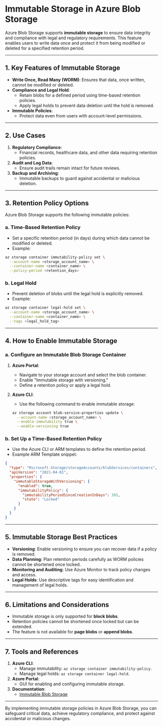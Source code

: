 # Immutable Storage in Azure Blob Storage

Azure Blob Storage supports **immutable storage** to ensure data integrity and compliance with legal and regulatory requirements. This feature enables users to write data once and protect it from being modified or deleted for a specified retention period.

---

## **1. Key Features of Immutable Storage**
- **Write Once, Read Many (WORM)**: Ensures that data, once written, cannot be modified or deleted.
- **Compliance and Legal Hold**:
  - Retain blobs for a defined period using time-based retention policies.
  - Apply legal holds to prevent data deletion until the hold is removed.
- **Immutable Policies**:
  - Protect data even from users with account-level permissions.

---

## **2. Use Cases**
1. **Regulatory Compliance**:
   - Financial records, healthcare data, and other data requiring retention policies.
2. **Audit and Log Data**:
   - Ensure audit trails remain intact for future reviews.
3. **Backup and Archiving**:
   - Immutable backups to guard against accidental or malicious deletion.

---

## **3. Retention Policy Options**
Azure Blob Storage supports the following immutable policies:

### **a. Time-Based Retention Policy**
- Set a specific retention period (in days) during which data cannot be modified or deleted.
- Example:
```bash
az storage container immutability-policy set \
  --account-name <storage_account_name> \
  --container-name <container_name> \
  --policy-period <retention_days>
```

### **b. Legal Hold**
- Prevent deletion of blobs until the legal hold is explicitly removed.
- Example:
```bash
az storage container legal-hold set \
  --account-name <storage_account_name> \
  --container-name <container_name> \
  --tags <legal_hold_tag>
```

---

## **4. How to Enable Immutable Storage**

### **a. Configure an Immutable Blob Storage Container**
1. **Azure Portal**:
   - Navigate to your storage account and select the blob container.
   - Enable "Immutable storage with versioning."
   - Define a retention policy or apply a legal hold.

2. **Azure CLI**:
   - Use the following command to enable immutable storage:
   ```bash
   az storage account blob-service-properties update \
     --account-name <storage_account_name> \
     --enable-immutability true \
     --enable-versioning true
   ```

### **b. Set Up a Time-Based Retention Policy**
- Use the Azure CLI or ARM templates to define the retention period.
- Example ARM Template snippet:
```json
{
  "type": "Microsoft.Storage/storageAccounts/blobServices/containers",
  "apiVersion": "2021-04-01",
  "properties": {
    "immutableStorageWithVersioning": {
      "enabled": true,
      "immutabilityPolicy": {
        "immutabilityPeriodSinceCreationInDays": 365,
        "state": "Locked"
      }
    }
  }
}
```

---

## **5. Immutable Storage Best Practices**
- **Versioning**: Enable versioning to ensure you can recover data if a policy is removed.
- **Data Planning**: Plan retention periods carefully as WORM policies cannot be shortened once locked.
- **Monitoring and Auditing**: Use Azure Monitor to track policy changes and access.
- **Legal Holds**: Use descriptive tags for easy identification and management of legal holds.

---

## **6. Limitations and Considerations**
- Immutable storage is only supported for **block blobs**.
- Retention policies cannot be shortened once locked but can be extended.
- The feature is not available for **page blobs** or **append blobs**.

---

## **7. Tools and References**
1. **Azure CLI**:
   - Manage immutability: `az storage container immutability-policy`.
   - Manage legal holds: `az storage container legal-hold`.
2. **Azure Portal**:
   - GUI for enabling and configuring immutable storage.
3. **Documentation**:
   - [Immutable Blob Storage](https://learn.microsoft.com/en-us/azure/storage/blobs/immutable-storage-overview)

---

By implementing immutable storage policies in Azure Blob Storage, you can safeguard critical data, achieve regulatory compliance, and protect against accidental or malicious changes.

